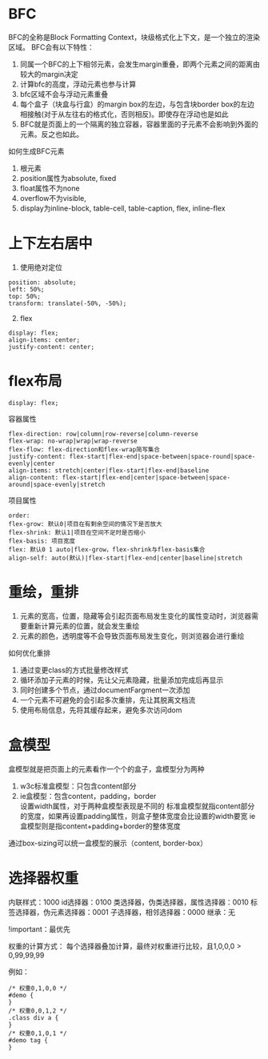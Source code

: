# BFC
BFC的全称是Block Formatting Context，块级格式化上下文，是一个独立的渲染区域。
BFC会有以下特性：
1. 同属一个BFC的上下相邻元素，会发生margin重叠，即两个元素之间的距离由较大的margin决定
2. 计算bfc的高度，浮动元素也参与计算
3. bfc区域不会与浮动元素重叠
4. 每个盒子（块盒与行盒）的margin box的左边，与包含块border box的左边相接触(对于从左往右的格式化，否则相反)。即使存在浮动也是如此
5. BFC就是页面上的一个隔离的独立容器，容器里面的子元素不会影响到外面的元素。反之也如此。

如何生成BFC元素
1. 根元素
2. position属性为absolute, fixed
3. float属性不为none
4. overflow不为visible,
5. display为inline-block, table-cell, table-caption, flex, inline-flex

# 上下左右居中
1. 使用绝对定位
```
position: absolute;
left: 50%;
top: 50%;
transform: translate(-50%, -50%);
```
2. flex
```
display: flex;
align-items: center;
justify-content: center;
```

# flex布局
```
display: flex;
```
容器属性
```
flex-direction: row|column|row-reverse|column-reverse
flex-wrap: no-wrap|wrap|wrap-reverse
flex-flow: flex-direction和flex-wrap简写集合
justify-content: flex-start|flex-end|space-between|space-round|space-evenly|center
align-items: stretch|center|flex-start|flex-end|baseline
align-content: flex-start|flex-end|center|space-between|space-around|space-evenly|stretch
```
项目属性
```
order:
flex-grow: 默认0|项目在有剩余空间的情况下是否放大
flex-shrink: 默认1|项目在空间不足时是否缩小
flex-basis: 项目宽度
flex: 默认0 1 auto|flex-grow，flex-shrink与flex-basis集合
align-self: auto(默认)|flex-start|flex-end|center|baseline|stretch
```

# 重绘，重排
1. 元素的宽高，位置，隐藏等会引起页面布局发生变化的属性变动时，浏览器需要重新计算元素的位置，就会发生重绘
2. 元素的颜色，透明度等不会导致页面布局发生变化，则浏览器会进行重绘

如何优化重排
1. 通过变更class的方式批量修改样式
2. 循环添加子元素的时候，先让父元素隐藏，批量添加完成后再显示
3. 同时创建多个节点，通过documentFargment一次添加
4. 一个元素不可避免的会引起多次重排，先让其脱离文档流
5. 使用布局信息，先将其缓存起来，避免多次访问dom

# 盒模型
盒模型就是把页面上的元素看作一个个的盒子，盒模型分为两种
1. w3c标准盒模型：只包含content部分
2. ie盒模型：包含content，padding，border  
设置width属性，对于两种盒模型表现是不同的
标准盒模型就指content部分的宽度，如果再设置padding属性，则盒子整体宽度会比设置的width要宽
ie盒模型则是指content+padding+border的整体宽度

通过box-sizing可以统一盒模型的展示（content, border-box）

# 选择器权重
内联样式：1000
id选择器：0100
类选择器，伪类选择器，属性选择器：0010
标签选择器，伪元素选择器：0001
子选择器，相邻选择器：0000
继承：无

!important：最优先

权重的计算方式：
每个选择器叠加计算，最终对权重进行比较，且1,0,0,0 > 0,99,99,99

例如：
```
/* 权重0,1,0,0 */
#demo {
}
/* 权重0,0,1,2 */
.class div a {
}
/* 权重0,1,0,1 */
#demo tag {
}
```
